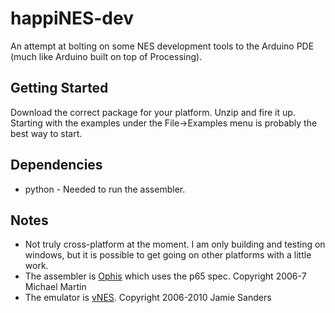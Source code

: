 happiNES-dev
============

An attempt at bolting on some NES development tools to the Arduino PDE (much like Arduino built on top of Processing).

Getting Started
---------------
Download the correct package for your platform.  Unzip and fire it up.  Starting with the examples under the File->Examples menu is probably the best way to start.

Dependencies
-----------
* python - Needed to run the assembler.


Notes
-----
* Not truly cross-platform at the moment.  I am only building and testing on windows, but it is possible to get going on other platforms with a little work.
* The assembler is [Ophis](https://hkn.eecs.berkeley.edu/~mcmartin/ophis/) which uses the p65 spec.  Copyright 2006-7 Michael Martin
* The emulator is [vNES](http://www.thatsanderskid.com/programming/vnes/index.html).  Copyright 2006-2010 Jamie Sanders